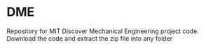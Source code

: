 # DME
Repository for MIT Discover Mechanical Engineering project code. 
Download the code and extract the zip file into any folder
